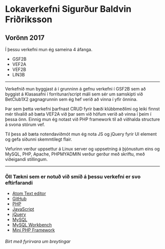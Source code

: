 # Lokaverkefni Sigurður Baldvin Friðriksson
## Vorönn 2017

Í þessu verkefni mun ég sameina 4 áfanga.
* GSF2B
* VEF2A
* VEF2B
* LIN3B
---
Verkefnið mun byggjast á í grunninn á gefnu verkefni í GSF2B sem að byggist á Klasasafni í forritunar/script máli sem sér um samskipti við BetClub1X2 gagnagrunnin sem ég hef verið að vinna í yfir önnina.

Þar sem þetta verkefni þarfnast CRUD fyrir bæði klúbbmeðlimi og leiki finnst mér tilvalið að bæta VEF2A við þar sem við höfum verið að vinna í þeim í þessa önn. Einnig mun ég notast við PHP framework til að viðhalda structure á svona stórum vef.

Til þess að bæta notendaviðmót mun ég nota JS og jQuery fyrir UI element og gefa síðunni skemmtilegt flair.

Vefurinn verður uppsettur á Linux server og uppsetning á þjónustum eins og MySQL, PHP, Apache, PHPMYADMIN verður gerður með skriftu, með viðeigandi stillingum.

---
### Öll Tækni sem er notuð við smíð á þessu verkefni er svo eftirfarandi
* [Atom Text editor](https://atom.io)
* [GitHub](https://github.com)
* [PHP](http://php.net)
* [JavaScript](https://www.javascript.com/)
* [jQuery](http://jquery.com)
* [MySQL](https://www.mysql.com/)
* [MySQL Workbench](https://www.mysql.com/products/workbench/)
* [Mini PHP Framework](https://github.com/panique/mini)

###### *Birt með fyrirvara um breytingar*
